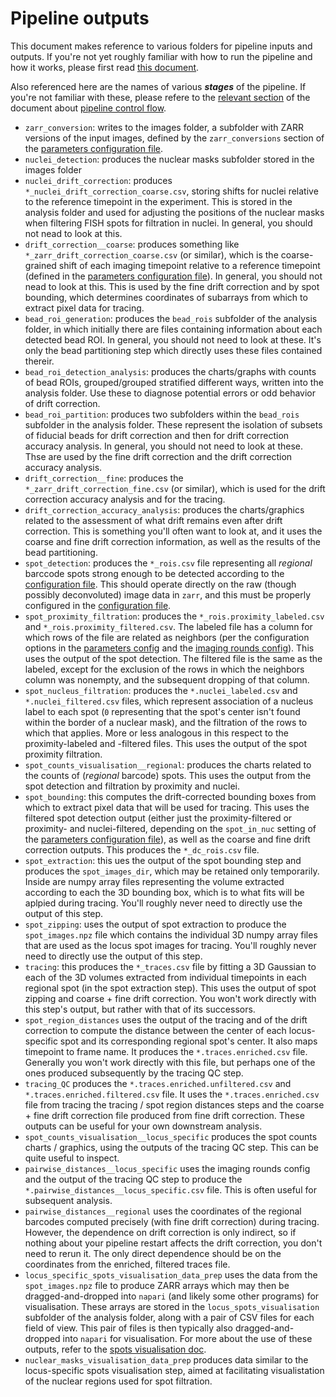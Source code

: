 # Pipeline outputs
This document makes reference to various folders for pipeline inputs and outputs. 
If you're not yet roughly familiar with how to run the pipeline and how it works, please first read [this document](./running-the-pipeline.md). 

Also referenced here are the names of various ___stages___ of the pipeline. 
If you're not familiar with these, please refere to the [relevant section](./pipeline-execution-control-and-restart.md#pipeline-stage-names) of the document about [pipeline control flow](./pipeline-execution-control-and-restart.md).

* `zarr_conversion`: writes to the images folder, a subfolder with ZARR versions of the input images, defined by the `zarr_conversions` section of the [parameters configuration file](./parameters-configuration-file.md).
* `nuclei_detection`: produces the nuclear masks subfolder stored in the images folder
* `nuclei_drift_correction`: produces `*_nuclei_drift_correction_coarse.csv`, storing shifts for nuclei relative to the reference timepoint in the experiment. This is stored in the analysis folder and used for adjusting the positions of the nuclear masks when filtering FISH spots for filtration in nuclei.
In general, you should not nead to look at this.
* `drift_correction__coarse`: produces something like `*_zarr_drift_correction_coarse.csv` (or similar), which is the coarse-grained shift of each imaging timepoint relative to a reference timepoint (defined in the [parameters configuration file](./parameters-configuration-file.md)). 
In general, you should not nead to look at this. 
This is used by the fine drift correction and by spot bounding, which determines coordinates of subarrays from which to extract pixel data for tracing.
* `bead_roi_generation`: produces the `bead_rois` subfolder of the analysis folder, in which initially there are files containing information about each detected bead ROI. In general, you should not need to look at these.
It's only the bead partitioning step which directly uses these files contained thereir.
* `bead_roi_detection_analysis`: produces the charts/graphs with counts of bead ROIs, grouped/grouped stratified different ways, written into the analysis folder. 
Use these to diagnose potential errors or odd behavior of drift correction.
* `bead_roi_partition`: produces two subfolders within the `bead_rois` subfolder in the analysis folder. These represent the isolation of subsets of fiducial beads for drift correction and then for drift correction accuracy analysis. In general, you should not need to look at these.
Thse are used by the fine drift correction and the drift correction accuracy analysis.
* `drift_correction__fine`: produces the `*_zarr_drift_correction_fine.csv` (or similar), which is used for the drift correction accuracy analysis and for the tracing.
* `drift_correction_accuracy_analysis`: produces the charts/graphics related to the assessment of what drift remains even after drift correction. 
This is something you'll often want to look at, and it uses the coarse and fine drift correction information, as well as the results of the bead partitioning.
* `spot_detection`: produces the `*_rois.csv` file representing all _regional_ barccode spots strong enough to be detected according to the [configuration file](./parameters-configuration-file.md). 
This should operate directly on the raw (though possibly deconvoluted) image data in `zarr`, and this must be properly configured in the [configuration file](./parameters-configuration-file.md).
* `spot_proximity_filtration`: produces the `*_rois.proximity_labeled.csv` and `*_rois.proximity_filtered.csv`. 
The labeled file has a column for which rows of the file are related as neighbors (per the configuration options in the [parameters config](./parameters-configuration-file.md) and the [imaging rounds config](./imaging-rounds-configuration-file.md)). 
This uses the output of the spot detection.
The filtered file is the same as the labeled, except for the exclusion of the rows in which the neighbors column was nonempty, and the subsequent dropping of that column.
* `spot_nucleus_filtration`: produces the `*.nuclei_labeled.csv` and `*.nuclei_filtered.csv` files, which represent association of a nucleus label to each spot (`0` representing that the spot's center isn't found within the border of a nuclear mask), and the filtration of the rows to which that applies. More or less analogous in this respect to the proximity-labeled and -filtered files.
This uses the output of the spot proximity filtration.
* `spot_counts_visualisation__regional`: produces the charts related to the counts of (_regional_ barcode) spots. This uses the output from the spot detection and filtration by proximity and nuclei.
* `spot_bounding`: this computes the drift-corrected bounding boxes from which to extract pixel data that will be used for tracing. This uses the filtered spot detection output (either just the proximity-filtered or proximity- and nuclei-filtered, depending on the `spot_in_nuc` setting of the [parameters configuration file](./parameters-configuration-file.md)), as well as the coarse and fine drift correction outputs. 
This produces the `*_dc_rois.csv` file.
* `spot_extraction`: this ues the output of the spot bounding step and produces the `spot_images_dir`, which may be retained only temporarily. Inside are numpy array files representing the volume extracted according to each the 3D bounding box, which is to what fits will be aplpied during tracing. 
You'll roughly never need to directly use the output of this step.
* `spot_zipping`: uses the output of spot extraction to produce the `spot_images.npz` file which contains the individual 3D numpy array files that are used as the locus spot images for tracing. 
You'll roughly never need to directly use the output of this step.
* `tracing`: this produces the `*_traces.csv` file by fitting a 3D Gaussian to each of the 3D volumes extracted from individual timepoints in each regional spot (in the spot extraction step).
This uses the output of spot zipping and coarse + fine drift correction.
You won't work directly with this step's output, but rather with that of its successors.
* `spot_region_distances` uses the output of the tracing and of the drift correction to compute the distance between the center of each locus-specific spot and its corresponding regional spot's center. 
It also maps timepoint to frame name. 
It produces the `*.traces.enriched.csv` file. 
Generally you won't work directly with this file, but perhaps one of the ones produced subsequently by the tracing QC step.
* `tracing_QC` produces the `*.traces.enriched.unfiltered.csv` and `*.traces.enriched.filtered.csv` file. 
It uses the `*.traces.enriched.csv` file from tracing the tracing /  spot region distances steps and the coarse + fine drift correction file produced from fine drift correction. 
These outputs can be useful for your own downstream analysis.
* `spot_counts_visualisation__locus_specific` produces the spot counts charts / graphics, using the outputs of the tracing QC step. This can be quite useful to inspect.
* `pairwise_distances__locus_specific` uses the imaging rounds config and the output of the tracing QC step to produce the `*.pairwise_distances__locus_specific.csv` file. 
This is often useful for subsequent analysis.
* `pairwise_distances__regional` uses the coordinates of the regional barcodes computed precisely (with fine drift correction) during tracing. 
However, the dependence on drift correction is only indirect, so if nothing about your pipeline restart affects the drift correction, you don't need to rerun it. 
The only direct dependence should be on the coordinates from the enriched, filtered traces file.
* `locus_specific_spots_visualisation_data_prep` uses the data from the `spot_images.npz` file to produce ZARR arrays which may then be dragged-and-dropped into `napari` (and likely some other programs) for visualisation. These arrays are stored in the `locus_spots_visualisation` subfolder of the analysis folder, along with a pair of CSV files for each field of view. 
This pair of files is then typically also dragged-and-dropped into `napari` for visualisation. 
For more about the use of these outputs, refer to the [spots visualisation doc](./visualising-spots.md).
* `nuclear_masks_visualisation_data_prep` produces data similar to the locus-specific spots visualisation step, aimed at facilitating visualistation of the nuclear regions used for spot filtration.
